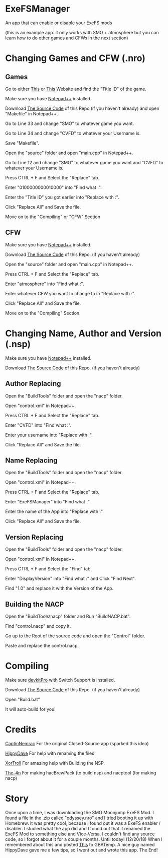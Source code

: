 # ExeFSManager
An app that can enable or disable your ExeFS mods

(this is an example app. it only works with SMO + atmosphere but you can learn how to do other games and CFWs in the next section)

# Changing Games and CFW (.nro)

## Games
Go to either [This](https://switchbrew.org/wiki/Title_list/Games) or [This](http://nswdb.com/) Website and find the "Title ID" of the game.

Make sure you have [Notepad++](https://notepad-plus-plus.org/) installed.

Download [The Source Code](https://github.com/CVFireDragon/ExeFS-Manager/archive/master.zip) of this Repo (if you haven't already) and open "Makefile" in Notepad++.

Go to Line 33 and change "SMO" to whatever game you want.

Go to Line 34 and change "CVFD" to whatever your Username is.

Save "Makefile".

Open the "source" folder and open "main.cpp" in Notepad++.

Go to Line 12 and change "SMO" to whatever game you want and "CVFD" to whatever your Username is.

Press CTRL + F and Select the "Replace" tab.

Enter "0100000000010000" into "Find what :".

Enter the "Title ID" you got earlier into "Replace with :".

Click "Replace All" and Save the file.

Move on to the "Compiling" or "CFW" Section

## CFW
Make sure you have [Notepad++](https://notepad-plus-plus.org/) installed.

Download [The Source Code](https://github.com/CVFireDragon/ExeFS-Manager/archive/master.zip) of this Repo. (if you haven't already)

Open the "source" folder and open "main.cpp" in Notepad++.

Press CTRL + F and Select the "Replace" tab.

Enter "atmosphere" into "Find what :".

Enter whatever CFW you want to change to in "Replace with :".

Click "Replace All" and Save the file.

Move on to the "Compiling" Section.

# Changing Name, Author and Version (.nsp)
Make sure you have [Notepad++](https://notepad-plus-plus.org/) installed.

Download [The Source Code](https://github.com/CVFireDragon/ExeFS-Manager/archive/master.zip) of this Repo. (if you haven't already)

## Author Replacing

Open the "BuildTools" folder and open the "nacp" folder.

Open "control.xml" in Notepad++.

Press CTRL + F and Select the "Replace" tab.

Enter "CVFD" into "Find what :".

Enter your username into "Replace with :".

Click "Replace All" and Save the file.

## Name Replacing

Open the "BuildTools" folder and open the "nacp" folder.

Open "control.xml" in Notepad++.

Press CTRL + F and Select the "Replace" tab.

Enter "ExeFSManager" into "Find what :".

Enter the name of the App into "Replace with :".

Click "Replace All" and Save the file.

## Version Replacing

Open the "BuildTools" folder and open the "nacp" folder.

Open "control.xml" in Notepad++.

Press CTRL + F and Select the "Find" tab.

Enter "DisplayVersion" into "Find what :" and Click "Find Next".

Find "1.0" and replace it with the Version of the App.

## Building the NACP

Open the "BuildTools\nacp" folder and Run "BuildNACP.bat".

Find "control.nacp" and copy it.

Go up to the Root of the source code and open the "Control" folder.

Paste and replace the control.nacp.

# Compiling
Make sure [devkitPro](https://github.com/devkitPro/installer/releases) with Switch Support is installed.

Download [The Source Code](https://github.com/CVFireDragon/ExeFS-Manager/archive/master.zip) of this Repo. (if you haven't already)

Open "Build.bat"

It will auto-build for you!

# Credits
[CaptinNemrac](https://github.com/CaptinNemrac) For the original Closed-Source app (sparked this idea)

[HippyDave](https://gbatemp.net/threads/how-can-i-rename-a-specific-file-with-homebrew.526737/) For help with renaming the files

[XorTroll](https://github.com/XorTroll) For amazing help with Building the NSP.

[The-4n](https://github.com/The-4n) For making hacBrewPack (to build nsp) and nacptool (for making nacp)

# Story
Once upon a time, I was downloading the SMO Moonjump ExeFS Mod. I found a file in the .zip called "odyssey.nro" and I tried booting it up with Homebrew. It was pretty cool, because I found out it was a ExeFS enabler / disabler. I studied what the app did and I found out that it renamed the ExeFS Mod to something else and Vice-Versa. I couldn't find any source code, so I forgot about it for a couple months. Until today! (12/20/18) When I remembered about this and posted [This](https://gbatemp.net/threads/how-can-i-rename-a-specific-file-with-homebrew.526737/) to GBATemp. A nice guy named HippyDave gave me a few tips, so I went out and wrote this app. The End!
